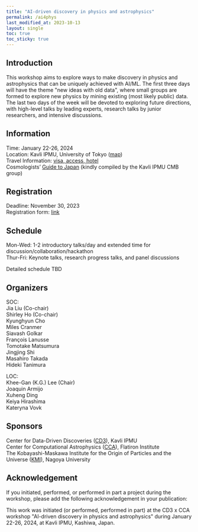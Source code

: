 ```yaml
---
title: "AI-driven discovery in physics and astrophysics"
permalink: /ai4phys
last_modified_at: 2023-10-13
layout: single
toc: true
toc_sticky: true
---
```


## Introduction

This workshop aims to explore ways to make discovery in physics and astrophysics that can be uniquely achieved with AI/ML. The first three days will have the theme "new ideas with old data", where small groups are formed to explore new physics by mining existing (most likely public) data. The last two days of the week will be devoted to exploring future directions, with high-level talks by leading experts, research talks by junior researchers, and intensive discussions. 

## Information

Time: January 22-26, 2024 \
Location: Kavli IPMU, University of Tokyo ([map](https://maps.app.goo.gl/YzgzK9UrQ55sL89x8)) \
Travel Information: [visa, access, hotel](https://www.ipmu.jp/en/visitors)\
Cosmologists’ [Guide to Japan](https://sites.google.com/view/ipmucmb/discover-japan) (kindly compiled by the Kavli IPMU CMB group)

## Registration 

Deadline: November 30, 2023\
Registration form: [link](https://forms.gle/xxx)

## Schedule

Mon-Wed: 1-2 introductory talks/day and extended time for discussion/collaboration/hackathon\
Thur-Fri: Keynote talks, research progress talks, and panel discussions

Detailed schedule TBD

## Organizers

SOC:\
Jia Liu (Co-chair)\
Shirley Ho (Co-chair)\
Kyunghyun Cho\
Miles Cranmer\
Siavash Golkar\
François Lanusse\
Tomotake Matsumura\
Jingjing Shi\
Masahiro Takada\
Hideki Tanimura

LOC:\
Khee-Gan (K.G.) Lee (Chair)\
Joaquin Armijo\
Xuheng Ding\
Keiya Hirashima\
Kateryna Vovk

## Sponsors

Center for Data-Driven Discoveries ([CD3](https://cd3.ipmu.jp/)), Kavli IPMU\
Center for Computational Astrophysics ([CCA](https://www.simonsfoundation.org/flatiron/center-for-computational-astrophysics/)), Flatiron Institute\
The Kobayashi-Maskawa Institute for the Origin of Particles and the Universe ([KMI](https://www.kmi.nagoya-u.ac.jp/eng/)), Nagoya University


## Acknowledgement 

If you initiated, performed, or performed in part a project during the workshop, please add the following acknowledgement in your publication:

This work was initiated (or performed, performed in part) at the CD3 x CCA workshop "AI-driven discovery in physics and astrophysics" during January 22-26, 2024, at Kavli IPMU, Kashiwa, Japan.
